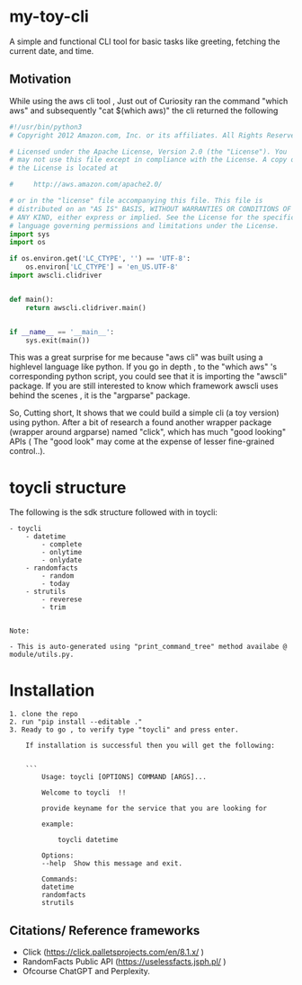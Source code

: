 # my-toy-cli

A simple and functional CLI tool for basic tasks like greeting, fetching the current date, and time.

## Motivation

While using the aws cli tool , Just out of Curiosity ran the command "which aws" and subsequently "cat $(which aws)" the cli returned the following

``` python
#!/usr/bin/python3
# Copyright 2012 Amazon.com, Inc. or its affiliates. All Rights Reserved.

# Licensed under the Apache License, Version 2.0 (the "License"). You
# may not use this file except in compliance with the License. A copy of
# the License is located at

#     http://aws.amazon.com/apache2.0/

# or in the "license" file accompanying this file. This file is
# distributed on an "AS IS" BASIS, WITHOUT WARRANTIES OR CONDITIONS OF
# ANY KIND, either express or implied. See the License for the specific
# language governing permissions and limitations under the License.
import sys
import os

if os.environ.get('LC_CTYPE', '') == 'UTF-8':
    os.environ['LC_CTYPE'] = 'en_US.UTF-8'
import awscli.clidriver


def main():
    return awscli.clidriver.main()


if __name__ == '__main__':
    sys.exit(main())

```

This was a great surprise for me because "aws cli" was built using a highlevel language like python. If you go in depth , to the "which aws" 's corresponding python script, you could see that it is importing the "awscli" package. If you are still interested to know which framework awscli uses behind the scenes , it is the "argparse" package.


So, Cutting short, It shows that we could build a simple cli (a toy version) using python. After a bit of research a found another wrapper package (wrapper around argparse) named "click", which has much "good looking" APIs ( The "good look" may come at the expense of lesser fine-grained control..).

# toycli structure

The following is the sdk structure followed with in toycli:

    - toycli
        - datetime
            - complete
            - onlytime
            - onlydate
        - randomfacts
            - random
            - today
        - strutils
            - reverese
            - trim


    Note:
    
    - This is auto-generated using "print_command_tree" method availabe @ module/utils.py. 

# Installation

    1. clone the repo
    2. run "pip install --editable ."
    3. Ready to go , to verify type "toycli" and press enter.
        
        If installation is successful then you will get the following:

  
        ```
            Usage: toycli [OPTIONS] COMMAND [ARGS]...

            Welcome to toycli  !!

            provide keyname for the service that you are looking for

            example:

                toycli datetime

            Options:
            --help  Show this message and exit.

            Commands:
            datetime
            randomfacts
            strutils


## Citations/ Reference frameworks

 - Click (https://click.palletsprojects.com/en/8.1.x/ )
 - RandomFacts Public API (https://uselessfacts.jsph.pl/ )
 - Ofcourse ChatGPT and Perplexity.
        

